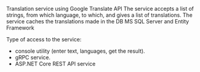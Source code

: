 Translation service using Google Translate API
The service accepts a list of strings, from which language, to which, and gives a list of translations.
The service caches the translations made in the DB MS SQL Server and Entity Framework

Type of access to the service:
- console utility (enter text, languages, get the result).
- gRPC service.
- ASP.NET Core REST API service
